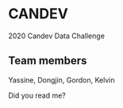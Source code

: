 # CANDEV

2020 Candev Data Challenge

## Team members

Yassine, Dongjin, Gordon, Kelvin

Did you read me?
